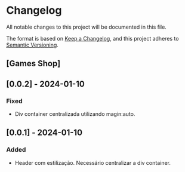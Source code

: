 # Changelog

All notable changes to this project will be documented in this file.

The format is based on [Keep a Changelog](https://keepachangelog.com/en/1.0.0/),
and this project adheres to [Semantic Versioning](https://semver.org/spec/v2.0.0.html).

## [Games Shop]

## [0.0.2] - 2024-01-10

### Fixed

- Div container centralizada utilizando magin:auto.

## [0.0.1] - 2024-01-10

### Added

- Header com estilização. Necessário centralizar a div container.